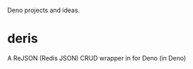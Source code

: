 
Deno projects and ideas.

# deris
A ReJSON (Redis JSON) CRUD wrapper in for Deno (in Deno)



<!-- const deris = new Deris(REDIS_HOST, REDIS_PORT);

await deris.init();


// await deris.save(JSON.stringify({name:"Brian", subject:"Tutorials"}));


let data = await deris.get("5f9c6cbb-4a1a-4662-a85d-639d4e3a4360")


console.log(data) -->